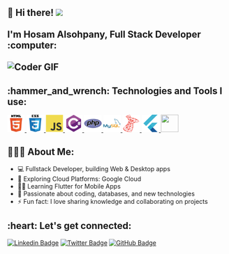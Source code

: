 <h2 align="left">
 👋 Hi there! <img src="https://user-images.githubusercontent.com/42378118/110234147-e3259600-7f4e-11eb-95be-0c4047144dea.gif" width="30"><br>
 <br> I'm Hosam Alsohpany, Full Stack Developer :computer:<br>
 <br>
 <img src="https://media.giphy.com/media/SWoSkN6DxTszqIKEqv/giphy.gif" alt="Coder GIF" width="500">
</h2> 

<h2 align="left">:hammer_and_wrench: Technologies and Tools I use:</h2>
<p align="left">
    <a href="https://www.w3.org/html/" target="_blank"> <img src="https://raw.githubusercontent.com/devicons/devicon/master/icons/html5/html5-original-wordmark.svg" width="40" height="40"/> </a>
    <a href="https://www.w3schools.com/css/" target="_blank"> <img src="https://raw.githubusercontent.com/devicons/devicon/master/icons/css3/css3-original-wordmark.svg" width="40" height="40"/> </a>
    <a href="https://developer.mozilla.org/en-US/docs/Web/JavaScript" target="_blank"> <img src="https://raw.githubusercontent.com/devicons/devicon/master/icons/javascript/javascript-original.svg" width="40" height="40"/> </a>
    <a href="https://dotnet.microsoft.com/apps/aspnet" target="_blank"> <img src="https://raw.githubusercontent.com/devicons/devicon/master/icons/csharp/csharp-original.svg" width="40" height="40"/> </a>
    <a href="https://www.php.net/" target="_blank"> <img src="https://raw.githubusercontent.com/devicons/devicon/master/icons/php/php-original.svg" width="40" height="40"/> </a>
    <a href="https://www.mysql.com/" target="_blank"> <img src="https://raw.githubusercontent.com/devicons/devicon/master/icons/mysql/mysql-original-wordmark.svg" width="40" height="40"/> </a>
    <a href="https://www.microsoft.com/en-us/sql-server" target="_blank"> <img src="https://raw.githubusercontent.com/devicons/devicon/master/icons/microsoftsqlserver/microsoftsqlserver-plain.svg" width="40" height="40"/> </a>
    <a href="https://flutter.dev/" target="_blank"> <img src="https://raw.githubusercontent.com/devicons/devicon/master/icons/flutter/flutter-original.svg" width="40" height="40"/> </a>
    <a href="https://cloud.google.com/" target="_blank"> <img src="https://www.vectorlogo.zone/logos/google_cloud/google_cloud-icon.svg" width="40" height="40"/> </a>
</p>

<h2 align="left">👨🏻‍💻 About Me:</h2>

- :computer: Fullstack Developer, building Web & Desktop apps  
- :rocket: Exploring Cloud Platforms: Google Cloud   
- :man_technologist: Learning Flutter for Mobile Apps  
- :dart: Passionate about coding, databases, and new technologies  
- :zap: Fun fact: I love sharing knowledge and collaborating on projects  

<h2 align="left">:heart: Let's get connected:</h2>

[![Linkedin Badge](https://img.shields.io/badge/-Hosam-blue?style=flat-square&logo=Linkedin&logoColor=white&link=https://www.linkedin.com/)](https://www.linkedin.com/) 
[![Twitter Badge](https://img.shields.io/badge/-@Hosam-1ca0f1?style=flat-square&logo=twitter&logoColor=white&link=https://twitter.com/)](https://twitter.com/) 
[![GitHub Badge](https://img.shields.io/badge/-Hosam-181717?style=flat-square&logo=github&logoColor=white&link=https://github.com/)](https://github.com/)
